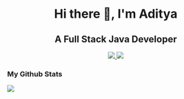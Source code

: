  <div align="center">
  <h1> Hi there 👋, I'm Aditya </h1>
 </div>
 <div align="center">
  <h2> A Full Stack Java Developer </h2>
 </div>
 <div id="badges" align="center">
  <a href="https://www.linkedin.com/in/adityapar20/">
    <img src="https://img.shields.io/badge/LinkedIn-0077B5?style=for-the-badge&logo=linkedin&logoColor=white" />
  </a>
  <a href="https://leetcode.com/aditya_par/">
    <img src="https://img.shields.io/badge/-LeetCode-FFA116?style=for-the-badge&logo=LeetCode&logoColor=black" />
  </a>
 </div>
<div align="left">
 <h3> My Github Stats </h3>
 <img src="https://github-readme-stats.vercel.app/api?username=aditya-par" />
</div>

<!--
**aditya-par/aditya-par** is a ✨ _special_ ✨ repository because its `README.md` (this file) appears on your GitHub profile.

Here are some ideas to get you started:

- 🔭 I’m currently working on ...
- 🌱 I’m currently learning ...
- 👯 I’m looking to collaborate on ...
- 🤔 I’m looking for help with ...
- 💬 Ask me about ...
- 📫 How to reach me: ...
- 😄 Pronouns: ...
- ⚡ Fun fact: ...
-->
